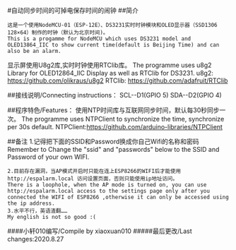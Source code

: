 #自动同步时间的可掉电保存时间的闹钟
##简介

	这是一个使用NodeMCU-01（ESP-12E）、DS3231实时时钟模块和OLED显示器（SSD1306 128×64）制作的时钟（默认为北京时间)。
	This is a progamme for NodeMCU which uses DS3231 model and OLED13864_IIC to show current time(default is Beijing Time) and can also be an alarm.

  显示屏使用U8g2库,实时时钟使用RTClib库。
  The programme uses u8g2 Library for OLED12864_IIC Display as well as RTClib for DS3231.
  u8g2:   https://github.com/olikraus/u8g2
  RTClib: https://github.com/adafruit/RTClib
  
##接线说明/Connecting instructions：
  SCL--D1(GPIO 5)
  SDA--D2(GPIO 4)
  
##程序特色/Features：
  使用NTP时间库与互联网同步时间，默认每30秒同步一次。
  The programme uses NTPClient to synchronize the time, synchronize per 30s default.
	NTPClient:https://github.com/arduino-libraries/NTPClient
	 
##备注
  	1.记得把下面的SSID和Password换成你自己Wifi的名称和密码
  	Remember to Change the "ssid" and "passwords" below to the SSID and Password of your own WIFI.
	
  	2.目前存在漏洞，当AP模式开启时只能在连上ESP8266的WIFI后才能使用http://espalarm.local 访问设置页面，否则只能使用ip地址访问。
  	There is a loophole, when the AP mode is turned on, you can use http://espalarm.local access to the settings page only after you connected the WIFI of ESP8266 ,otherwise it can only be accessed using the ip address.
  	3.水平不行，英语渣翻……
  	My english is not so good :(
  
  
  ####小轩010编写/Compile by xiaoxuan010
  #####最后更改/Last changes:2020.8.27
